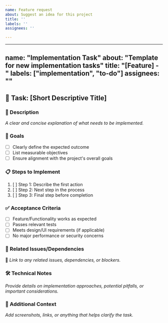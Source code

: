 ```yaml
---
name: Feature request
about: Suggest an idea for this project
title: ''
labels: ''
assignees: ''

---
```


---
name: "Implementation Task"
about: "Template for new implementation tasks"
title: "[Feature] - "
labels: ["implementation", "to-do"]
assignees: ""
---

## **📌 Task: [Short Descriptive Title]**

### **🔹 Description**
_A clear and concise explanation of what needs to be implemented._

### **🎯 Goals**
- [ ] Clearly define the expected outcome
- [ ] List measurable objectives
- [ ] Ensure alignment with the project's overall goals

### **📋 Steps to Implement**
1. [ ] Step 1: Describe the first action
2. [ ] Step 2: Next step in the process
3. [ ] Step 3: Final step before completion

### **✅ Acceptance Criteria**
- [ ] Feature/Functionality works as expected
- [ ] Passes relevant tests
- [ ] Meets design/UI requirements (if applicable)
- [ ] No major performance or security concerns

### **📂 Related Issues/Dependencies**
🔗 _Link to any related issues, dependencies, or blockers._

### **🛠️ Technical Notes**
_Provide details on implementation approaches, potential pitfalls, or important considerations._

### **🚀 Additional Context**
_Add screenshots, links, or anything that helps clarify the task._
